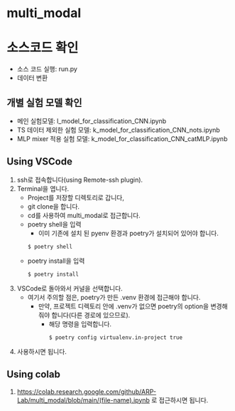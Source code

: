 # multi_modal

# 소스코드 확인
- 소스 코드 실행: run.py
- 데이터 변환

## 개별 실험 모델 확인
- 메인 실험모델: l_model_for_classification_CNN.ipynb
- TS 데이터 제외한 실험 모델: k_model_for_classification_CNN_nots.ipynb
- MLP mixer 적용 실험 모델: k_model_for_classification_CNN_catMLP.ipynb


## Using VSCode
1. ssh로 접속합니다(using Remote-ssh plugin).
2. Terminal을 엽니다.
    * Project를 저장할 디렉토리로 갑니다,
    * git clone을 합니다.
    * cd를 사용하여 multi_modal로 접근합니다.
    * poetry shell을 입력
        * 이미 기존에 설치 된 pyenv 환경과 poetry가 설치되어 있어야 합니다.
        ```
        $ poetry shell
        ```
    * poetry install을 입력
        ```
        $ poetry install
        ```
3. VSCode로 돌아와서 커널을 선택합니다.
    * 여기서 주의할 점은, poetry가 만든 .venv 환경에 접근해야 합니다.
        * 만약, 프로젝트 디렉토리 안에 .venv가 없으면 poetry의 option을 변경해줘야 합니다(다른 경로에 있으므로).
            * 해당 명령을 입력합니다.
                ```
                $ poetry config virtualenv.in-project true
                ```
4. 사용하시면 됩니다.

## Using colab
1. https://colab.research.google.com/github/ARP-Lab/multi_modal/blob/main/(file-name).ipynb 로 접근하시면 됩니다.